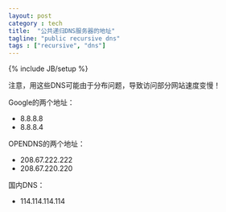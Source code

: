 ```yaml
---
layout: post
category : tech
title:  "公共递归DNS服务器的地址"
tagline: "public recursive dns"
tags : ["recursive", "dns"] 
---
```

{% include JB/setup %}

注意，用这些DNS可能由于分布问题，导致访问部分网站速度变慢！

Google的两个地址：
- 8.8.8.8
- 8.8.8.4

OPENDNS的两个地址：
- 208.67.222.222
- 208.67.220.220

国内DNS：
- 114.114.114.114 
